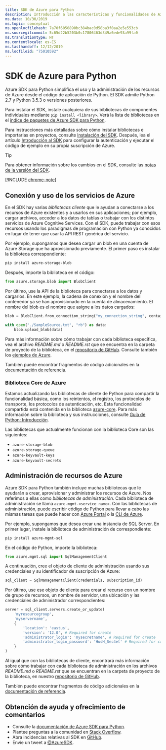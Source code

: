 ```yaml
---
title: SDK de Azure para Python
description: Introducción a las características y funcionalidades de Azure SDK para Python, que ayuda a los desarrolladores a ser más productivos en su trabajo con los servicios de Azure.
ms.date: 10/30/2019
ms.topic: conceptual
ms.openlocfilehash: 7a70f6050890bc384bac0d58ba3f0aa2e5e553cb
ms.sourcegitcommit: 5c65d22b5203b0c17806463d349a6ede93a99fa0
ms.translationtype: HT
ms.contentlocale: es-ES
ms.lasthandoff: 12/12/2019
ms.locfileid: "75010592"
---
```

# <a name="azure-sdk-for-python"></a>SDK de Azure para Python

Azure SDK para Python simplifica el uso y la administración de los recursos de Azure desde el código de aplicación de Python. El SDK admite Python 2.7 y Python 3.5.3 o versiones posteriores.

Para instalar el SDK, instale cualquiera de sus bibliotecas de componentes individuales mediante `pip install <library>`. Verá la lista de bibliotecas en el [índice de paquetes de Azure SDK para Python](https://github.com/Azure/azure-sdk-for-python/blob/master/packages.md).

Para instrucciones más detalladas sobre cómo instalar bibliotecas e importarlas en proyectos, consulte [Instalación del SDK](python-sdk-azure-install.md). Después, lea el artículo [Introducción al SDK](python-sdk-azure-get-started.yml) para configurar la autenticación y ejecutar el código de ejemplo en su propia suscripción de Azure.

> [!TIP]
> Para obtener información sobre los cambios en el SDK, consulte las [notas de la versión del SDK](https://azure.github.io/azure-sdk/).

[!INCLUDE [chrome-note](includes/chrome-note.md)]

## <a name="connect-and-use-azure-services"></a>Conexión y uso de los servicios de Azure

En el SDK hay varias *bibliotecas cliente* que le ayudan a conectarse a los recursos de Azure existentes y a usarlos en sus aplicaciones; por ejemplo, cargar archivos, acceder a los datos de tablas o trabajar con los distintos servicios de Azure Cognitive Services. Con el SDK, puede trabajar con esos recursos usando los paradigmas de programación con Python ya conocidos en lugar de tener que usar la API REST genérica del servicio.

Por ejemplo, supongamos que desea cargar un blob en una cuenta de Azure Storage que ha aprovisionado previamente. El primer paso es instalar la biblioteca correspondiente:

```bash
pip install azure-storage-blob
```

Después, importe la biblioteca en el código:

```python
from azure.storage.blob import BlobClient
```

Por último, use la API de la biblioteca para conectarse a los datos y cargarlos. En este ejemplo, la cadena de conexión y el nombre del contenedor ya se han aprovisionado en la cuenta de almacenamiento. El nombre del blob es el nombre que asigne a los datos cargados:

```python
blob = BlobClient.from_connection_string("my_connection_string", container="mycontainer", blob="my_blob")

with open("./SampleSource.txt", "rb") as data:
    blob.upload_blob(data)
```

Para más información sobre cómo trabajar con cada biblioteca específica, vea el archivo *README.md* o *README.rst* que se encuentra en la carpeta de proyecto de la biblioteca, en el [repositorio de GitHub](https://github.com/Azure/azure-sdk-for-python/tree/master/sdk). Consulte también los [ejemplos de Azure](https://docs.microsoft.com/samples/browse/?languages=python).

También puede encontrar fragmentos de código adicionales en la [documentación de referencia](/python/api?view=azure-python).

### <a name="the-azure-core-library"></a>Biblioteca Core de Azure

Estamos actualizando las bibliotecas de cliente de Python para compartir la funcionalidad básica, como los reintentos, el registro, los protocolos de transporte, los protocolos de autenticación, etc. Esta funcionalidad compartida está contenida en la biblioteca [azure-core](https://github.com/Azure/azure-sdk-for-python/tree/master/sdk/core/azure-core). Para más información sobre la biblioteca y sus instrucciones, consulte [Guía de Python: Introducción](https://azure.github.io/azure-sdk/python_introduction.html).

Las bibliotecas que actualmente funcionan con la biblioteca Core son las siguientes:

- `azure-storage-blob`
- `azure-storage-queue`
- `azure-keyvault-keys`
- `azure-keyvault-secrets`

## <a name="manage-azure-resources"></a>Administración de recursos de Azure

Azure SDK para Python también incluye muchas bibliotecas que le ayudarán a crear, aprovisionar y administrar los recursos de Azure. Nos referimos a ellas como *bibliotecas de administración*. Cada biblioteca de administración se llama `azure-mgmt-<service name>`. Con las bibliotecas de administración, puede escribir código de Python para llevar a cabo las mismas tareas que puede hacer con [Azure Portal](https://portal.azure.com) o la [CLI de Azure](https://docs.microsoft.com/cli/azure/install-azure-cli).

Por ejemplo, supongamos que desea crear una instancia de SQL Server. En primer lugar, instale la biblioteca de administración de correspondiente:

```bash
pip install azure-mgmt-sql
```

En el código de Python, importe la biblioteca:

```python
from azure.mgmt.sql import SqlManagementClient

```

A continuación, cree el objeto de cliente de administración usando sus credenciales y su identificador de suscripción de Azure:

```python
sql_client = SqlManagementClient(credentials, subscription_id)
```

Por último, use ese objeto de cliente para crear el recurso con un nombre de grupo de recursos, un nombre de servidor, una ubicación y las credenciales de administrador correspondientes:

```python
server = sql_client.servers.create_or_update(
    'myresourcegroup',
    'myservername',
    {
        'location': 'eastus',
        'version': '12.0', # Required for create
        'administrator_login': 'mysecretname', # Required for create
        'administrator_login_password': 'HusH_Sec4et' # Required for create
    }
)
```

Al igual que con las bibliotecas de cliente, encontrará más información sobre cómo trabajar con cada biblioteca de administración en los archivos *README.md* o *README.rst* que se encuentran en la carpeta de proyecto de la biblioteca, en nuestro [repositorio de GitHub](https://github.com/Azure/azure-sdk-for-python/tree/master/sdk).

También puede encontrar fragmentos de código adicionales en la [documentación de referencia](/python/api?view=azure-python). 

## <a name="get-help-and-give-feedback"></a>Obtención de ayuda y ofrecimiento de comentarios

- Consulte la [documentación de Azure SDK para Python](https://aka.ms/python-docs).
- Plantee preguntas a la comunidad en [Stack Overflow](https://stackoverflow.com/questions/tagged/azure-sdk-python).
- Abra incidencias relativas al SDK en [GitHub](https://github.com/Azure/azure-sdk-for-python/issues).
- Envíe un tweet a [@AzureSDK](https://twitter.com/AzureSdk/).
